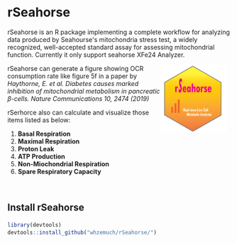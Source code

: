 # rSeahorse


rSeahorse is an R package implementing a complete workflow for analyzing data produced by Seahourse's mitochondria stress test, a widely recognized, well-accepted standard assay for assessing mitochondrial function. Currently it only support seahorse XFe24 Analyzer. 
 <p><img style="float:right;margin-right:10px" src="images/rSeahorse_hexsticker.png" width=150/></p>

rSeahorse can generate a figure showing OCR consumption rate like figure 5f in a paper by _Haythorne, E. et al. Diabetes causes marked inhibition of mitochondrial metabolism in pancreatic β-cells. Nature Communications 10, 2474 (2019)_

rSerhorce also can calculate and visualize those items listed as below:

1. __Basal Respiration__
2. __Maximal Respiration__
3. __Proton Leak__
4. __ATP Production__
5. __Non-Miochondrial Respiration__
6. __Spare Respiratory Capacity__
<br>


##  Install rSeahorse

```r
library(devtools)
devtools::install_github("whzemuch/rSeahorse/")
```
